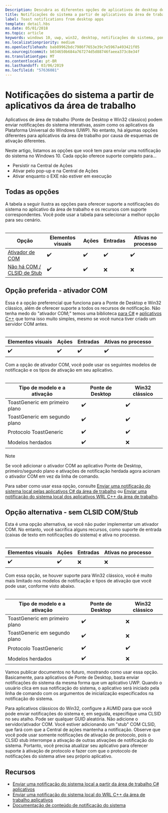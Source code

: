 ```yaml
---
Description: Descubra as diferentes opções de aplicativos de desktop do Win32 têm para o envio de notificações do sistema
title: Notificações do sistema a partir de aplicativos da área de trabalho
label: Toast notifications from desktop apps
template: detail.hbs
ms.date: 05/01/2018
ms.topic: article
keywords: windows 10, uwp, win32, desktop, notificações do sistema, ponte de desktop, opções para enviar notificações do sistema, servidor com, ativador com, com, com falso, sem com, não com, enviar notificação do sistema
ms.localizationpriority: medium
ms.openlocfilehash: bab89962bdc7986f7653e39c7e5967a493421f05
ms.sourcegitcommit: b034650b684a767274d5d88746faeea373c8e34f
ms.translationtype: MT
ms.contentlocale: pt-BR
ms.lasthandoff: 03/06/2019
ms.locfileid: "57636081"
---
```

# <a name="toast-notifications-from-desktop-apps"></a>Notificações do sistema a partir de aplicativos da área de trabalho

Aplicativos de área de trabalho (Ponte de Desktop e Win32 clássico) podem enviar notificações do sistema interativas, assim como os aplicativos da Plataforma Universal do Windows (UWP). No entanto, há algumas opções diferentes para aplicativos da área de trabalho por causa de esquemas de ativação diferentes.

Neste artigo, listamos as opções que você tem para enviar uma notificação do sistema no Windows 10. Cada opção oferece suporte completo para...

* Persistir na Central de Ações
* Ativar pelo pop-up e na Central de Ações
* Ativar enquanto o EXE não estiver em execução

## <a name="all-options"></a>Todas as opções

A tabela a seguir ilustra as opções para oferecer suporte a notificações do sistema no aplicativo da área de trabalho e os recursos com suporte correspondentes. Você pode usar a tabela para selecionar a melhor opção para seu cenário.<br/><br/>

| Opção | Elementos visuais | Ações | Entradas | Ativas no processo |
| -- | -- | -- | -- | -- |
| [Ativador de COM](#preferred-option---com-activator) | ✔️ | ✔️ | ✔️ | ✔️ |
| [Não há COM / CLSID de Stub](#alternative-option---no-com--stub-clsid) | ✔️ | ✔️ | ❌ | ❌ |


## <a name="preferred-option---com-activator"></a>Opção preferida - ativador COM

Essa é a opção preferencial que funciona para a Ponte de Desktop e Win32 clássico, além de oferecer suporte a todos os recursos de notificação. Não tenha medo do "ativador COM;" temos uma biblioteca [para C#](send-local-toast-desktop.md) e [aplicativos C++](send-local-toast-desktop-cpp-wrl.md) que torna isso muito simples, mesmo se você nunca tiver criado um servidor COM antes.<br/><br/>

| Elementos visuais | Ações | Entradas | Ativas no processo |
| -- | -- | -- | -- |
| ✔️ | ✔️ | ✔️ | ✔️ |

Com a opção de ativador COM, você pode usar os seguintes modelos de notificação e os tipos de ativação em seu aplicativo.<br/><br/>

| Tipo de modelo e a ativação | Ponte de Desktop | Win32 clássico |
| -- | -- | -- |
| ToastGeneric em primeiro plano | ✔️ | ✔️ |
| ToastGeneric em segundo plano | ✔️ | ✔️ |
| Protocolo ToastGeneric | ✔️ | ✔️ |
| Modelos herdados | ✔️ | ❌ |

> [!NOTE]
> Se você adicionar o ativador COM ao aplicativo Ponte de Desktop, primeiro/segundo plano e ativações de notificação herdada agora acionam o ativador COM em vez da linha de comando.

Para saber como usar essa opção, consulte [Enviar uma notificação do sistema local pelas aplicativos C# da área de trabalho](send-local-toast-desktop.md) ou [Enviar uma notificação do sistema local dos aplicativos WRL C++ da área de trabalho](send-local-toast-desktop-cpp-wrl.md).


## <a name="alternative-option---no-com--stub-clsid"></a>Opção alternativa - sem CLSID COM/Stub

Esta é uma opção alternativa, se você não puder implementar um ativador COM. No entanto, você sacrifica alguns recursos, como suporte de entrada (caixas de texto em notificações do sistema) e ativa no processo.<br/><br/>

| Elementos visuais | Ações | Entradas | Ativas no processo |
| -- | -- | -- | -- |
| ✔️ | ✔️ | ❌ | ❌ |

Com essa opção, se houver suporte para Win32 clássico, você é muito mais limitado nos modelos de notificação e tipos de ativação que você pode usar, conforme visto abaixo.<br/><br/>

| Tipo de modelo e a ativação | Ponte de Desktop | Win32 clássico |
| -- | -- | -- |
| ToastGeneric em primeiro plano | ✔️ | ❌ |
| ToastGeneric em segundo plano | ✔️ | ❌ |
| Protocolo ToastGeneric | ✔️ | ✔️ |
| Modelos herdados | ✔️ | ❌ |

Vamos publicar documentos no futuro, mostrando como usar essa opção. Basicamente, para aplicativos de Ponte de Desktop, basta enviar notificações do sistema da mesma forma que um aplicativo UWP. Quando o usuário clica em sua notificação do sistema, o aplicativo será iniciado pela linha de comando com os argumentos de inicialização especificados na notificação do sistema.

Para aplicativos clássicos do Win32, configure a AUMID para que você pode enviar notificações do sistema e, em seguida, especifique uma CLSID no seu atalho. Pode ser qualquer GUID aleatória. Não adicione o servidor/ativador COM. Você estiver adicionando um "stub" COM CLSID, que fará com que a Central de ações mantenha a notificação. Observe que você pode usar somente notificações de ativação de protocolo, pois o CLSID stub interrompe a ativação de outras ativações de notificação do sistema. Portanto, você precisa atualizar seu aplicativo para oferecer suporte à ativação de protocolo e fazer com que o protocolo de notificações do sistema ative seu próprio aplicativo.


## <a name="resources"></a>Recursos

* [Enviar uma notificação do sistema local a partir da área de trabalho C# aplicativos](send-local-toast-desktop.md)
* [Enviar uma notificação do sistema local do WRL C++ da área de trabalho aplicativos](send-local-toast-desktop-cpp-wrl.md)
* [Documentação de conteúdo de notificação do sistema](adaptive-interactive-toasts.md)